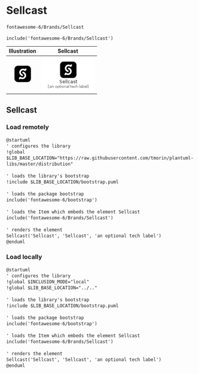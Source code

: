 # Sellcast


```text
fontawesome-6/Brands/Sellcast
```

```text
include('fontawesome-6/Brands/Sellcast')
```



| Illustration | Sellcast |
| :---: | :---: |
| ![illustration for Illustration](../../fontawesome-6/Brands/Sellcast.png) | ![illustration for Sellcast](../../fontawesome-6/Brands/Sellcast.Local.png) |




## Sellcast

### Load remotely
```plantuml
@startuml
' configures the library
!global $LIB_BASE_LOCATION="https://raw.githubusercontent.com/tmorin/plantuml-libs/master/distribution"

' loads the library's bootstrap
!include $LIB_BASE_LOCATION/bootstrap.puml

' loads the package bootstrap
include('fontawesome-6/bootstrap')

' loads the Item which embeds the element Sellcast
include('fontawesome-6/Brands/Sellcast')

' renders the element
Sellcast('Sellcast', 'Sellcast', 'an optional tech label')
@enduml
```

### Load locally
```plantuml
@startuml
' configures the library
!global $INCLUSION_MODE="local"
!global $LIB_BASE_LOCATION="../.."

' loads the library's bootstrap
!include $LIB_BASE_LOCATION/bootstrap.puml

' loads the package bootstrap
include('fontawesome-6/bootstrap')

' loads the Item which embeds the element Sellcast
include('fontawesome-6/Brands/Sellcast')

' renders the element
Sellcast('Sellcast', 'Sellcast', 'an optional tech label')
@enduml
```

